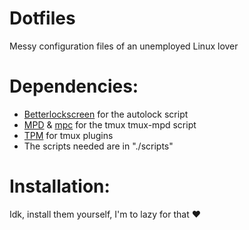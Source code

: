 # Dotfiles 
Messy configuration files of an unemployed Linux lover

# Dependencies: 
* [Betterlockscreen](https://github.com/pavanjadhaw/betterlockscreen) for the autolock script
* [MPD](https://github.com/MusicPlayerDaemon/MPD) & [mpc](https://github.com/MusicPlayerDaemon/mpc) for the tmux tmux-mpd script 
* [TPM](https://github.com/tmux-plugins/tpm) for tmux plugins 
* The scripts needed are in "./scripts"

# Installation:
Idk, install them yourself, I'm to lazy for that ❤ 
